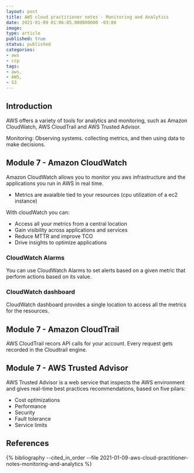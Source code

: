 ```yaml
---
layout: post
title: AWS cloud practitioner notes - Monitoring and Analytics
date: 2021-01-09 01:06:05.000000000 -03:00
image: 
type: article
published: true
status: published
categories:
- aws
- ccp
tags:
- aws,
- AWS,
- S3
---
```


## Introduction

AWS offers a variety of tools for analytics and monitoring, such as Amazon CloudWatch, AWS CloudTrail and AWS Trusted Advisor.

Monitoring: Observing systems. collecting metrics, and then using data
to make decisions.

## Module 7 - Amazon CloudWatch

Amazon CloudWatch allows you to monitor you aws infrastructure and the
applications you run in AWS in real time.

- Metrics are avaialble tied to your resources (cpu utilization of a ec2 instance)

With cloudWatch you can:

- Access all your metrics from a central location
- Gain visibility across applications and services
- Reduce MTTR and improve TCO
- Drive insights to optimize applications

### CloudWatch Alarms

You can use CloudWatch Alarms to set alerts based on a given metric that perform
actions based on its value.

### CloudWatch dashboard

CloudWatch dashboard provides a single location to access all the metrics
for the resources.

## Module 7 - Amazon CloudTrail

AWS CloudTrail recors API calls for your account. Every request gets recorded
in the Cloudtrail engine.

## Module 7 - AWS Trusted Advisor

AWS Trusted Advisor is a web service that inspects the AWS environment and
gives real-time best practices recommendations, based on five pilars:

- Cost optimizations
- Performance
- Security 
- Fault tolerance
- Service limits

## References

{% bibliography --cited_in_order --file 2021-01-09-aws-cloud-practitioner-notes-monitoring-and-analytics %}